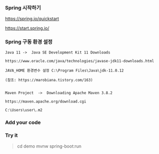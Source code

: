 ### Spring 시작하기

https://spring.io/quickstart

https://start.spring.io/

### Spring 구동 환경 설정

    Java 11 ->  Java SE Development Kit 11 Downloads
    
    https://www.oracle.com/java/technologies/javase-jdk11-downloads.html
    
    JAVA_HOME 환경변수 설정 C:\Program Files\Java\jdk-11.0.12
    
    (참조: https://marobiana.tistory.com/163)
    

    Maven Project  ->  Downloading Apache Maven 3.8.2
    
    https://maven.apache.org/download.cgi
    
    C:\Users\user\.m2
    
    
    
   ### Add your code
    
<script src="https://gist.github.com/JSJeong-me/4e629a8c7cb383237d9584526265b3b2.js"></script>

   ### Try it
   
   >cd demo
   >mvnw spring-boot:run
